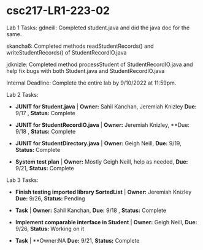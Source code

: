 # csc217-LR1-223-02

Lab 1 Tasks:
gdneill: Completed student.java and did the java doc for the same.

skancha6: Completed methods readStudentRecords() and writeStudentRecords() of StudentRecordIO.java

jdknizle: Completed method processStudent of StudentRecordIO.java and help fix bugs with both Student.java and StudentRecordIO.java

Internal Deadline: Complete the entire lab by 9/10/2022 at 11:59pm.

Lab 2 Tasks:
- **JUNIT for Student.java** | **Owner:** Sahil Kanchan, Jeremiah Knizley **Due:** 9/17 , **Status:** Complete

- **JUNIT for StudentRecordIO.java** | **Owner:** Jeremiah Knizley, **Due: 9/18 , **Status:** Complete

- **JUNIT for StudentDirectory.java** | **Owner:** Geigh Neill, **Due:** 9/19, **Status:** Complete

- **System test plan** | **Owner:** Mostly Geigh Neill, help as needed, **Due:** 9/21, **Status:** Complete

Lab 3 Tasks:
- **Finish testing imported library SortedList** | **Owner:** Jeremiah Knizley **Due:** 9/26, **Status:** Pending

- **Task** | **Owner:** Sahil Kanchan, **Due:** 9/18 , **Status:** Complete

- **Implement comparable interface in Student** | **Owner:** Geigh Neill, **Due:** 9/26, **Status:** Working on it

- **Task** | **Owner:NA **Due:** 9/21, **Status:** Complete
